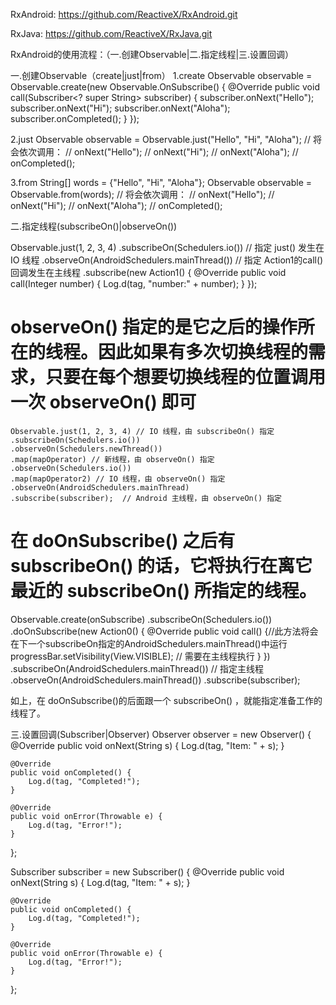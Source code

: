 
RxAndroid:
https://github.com/ReactiveX/RxAndroid.git

RxJava:
https://github.com/ReactiveX/RxJava.git




RxAndroid的使用流程：（一.创建Observable|二.指定线程|三.设置回调）


一.创建Observable（create|just|from）
1.create
Observable observable = Observable.create(new Observable.OnSubscribe<String>() {
    @Override
    public void call(Subscriber<? super String> subscriber) {
        subscriber.onNext("Hello");
        subscriber.onNext("Hi");
        subscriber.onNext("Aloha");
        subscriber.onCompleted();
    }
});


2.just
Observable observable = Observable.just("Hello", "Hi", "Aloha");
// 将会依次调用：
// onNext("Hello");
// onNext("Hi");
// onNext("Aloha");
// onCompleted();


3.from
String[] words = {"Hello", "Hi", "Aloha"};
Observable observable = Observable.from(words);
// 将会依次调用：
// onNext("Hello");
// onNext("Hi");
// onNext("Aloha");
// onCompleted();



二.指定线程(subscribeOn()|observeOn())

Observable.just(1, 2, 3, 4)
    .subscribeOn(Schedulers.io()) // 指定 just() 发生在 IO 线程
    .observeOn(AndroidSchedulers.mainThread()) // 指定 Action1的call()回调发生在主线程
    .subscribe(new Action1<Integer>() {
        @Override
        public void call(Integer number) {
            Log.d(tag, "number:" + number);
        }
    });
    
    
    
    
    
# observeOn() 指定的是它之后的操作所在的线程。因此如果有多次切换线程的需求，只要在每个想要切换线程的位置调用一次 observeOn() 即可
    Observable.just(1, 2, 3, 4) // IO 线程，由 subscribeOn() 指定
    .subscribeOn(Schedulers.io())
    .observeOn(Schedulers.newThread())
    .map(mapOperator) // 新线程，由 observeOn() 指定
    .observeOn(Schedulers.io())
    .map(mapOperator2) // IO 线程，由 observeOn() 指定
    .observeOn(AndroidSchedulers.mainThread) 
    .subscribe(subscriber);  // Android 主线程，由 observeOn() 指定
    
    
    
    
    
    
#  在 doOnSubscribe() 之后有 subscribeOn() 的话，它将执行在离它最近的 subscribeOn() 所指定的线程。
   Observable.create(onSubscribe)
    .subscribeOn(Schedulers.io())
    .doOnSubscribe(new Action0() {
        @Override
        public void call() {//此方法将会在下一个subscribeOn指定的AndroidSchedulers.mainThread()中运行
            progressBar.setVisibility(View.VISIBLE); // 需要在主线程执行
        }
    })
    .subscribeOn(AndroidSchedulers.mainThread()) // 指定主线程
    .observeOn(AndroidSchedulers.mainThread())
    .subscribe(subscriber);

如上，在 doOnSubscribe()的后面跟一个 subscribeOn() ，就能指定准备工作的线程了。 
    
    





三.设置回调(Subscriber|Observer)
Observer<String> observer = new Observer<String>() {
    @Override
    public void onNext(String s) {
        Log.d(tag, "Item: " + s);
    }

    @Override
    public void onCompleted() {
        Log.d(tag, "Completed!");
    }

    @Override
    public void onError(Throwable e) {
        Log.d(tag, "Error!");
    }
};

Subscriber<String> subscriber = new Subscriber<String>() {
    @Override
    public void onNext(String s) {
        Log.d(tag, "Item: " + s);
    }

    @Override
    public void onCompleted() {
        Log.d(tag, "Completed!");
    }

    @Override
    public void onError(Throwable e) {
        Log.d(tag, "Error!");
    }
};



